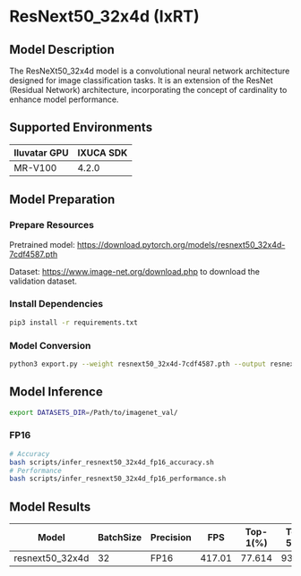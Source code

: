# ResNext50_32x4d (IxRT)

## Model Description

The ResNeXt50_32x4d model is a convolutional neural network architecture designed for image classification tasks. It is an extension of the ResNet (Residual Network) architecture, incorporating the concept of cardinality to enhance model performance.

## Supported Environments

| Iluvatar GPU | IXUCA SDK |
|--------------|-----------|
| MR-V100      | 4.2.0     |

## Model Preparation

### Prepare Resources

Pretrained model: <https://download.pytorch.org/models/resnext50_32x4d-7cdf4587.pth>

Dataset: <https://www.image-net.org/download.php> to download the validation dataset.

### Install Dependencies

```bash
pip3 install -r requirements.txt
```

### Model Conversion

```bash
python3 export.py --weight resnext50_32x4d-7cdf4587.pth --output resnext50_32x4d.onnx
```

## Model Inference

```bash
export DATASETS_DIR=/Path/to/imagenet_val/
```

### FP16

```bash
# Accuracy
bash scripts/infer_resnext50_32x4d_fp16_accuracy.sh
# Performance
bash scripts/infer_resnext50_32x4d_fp16_performance.sh
```

## Model Results

| Model           | BatchSize | Precision | FPS    | Top-1(%) | Top-5(%) |
| --------------- | --------- | --------- | ------ | -------- | -------- |
| resnext50_32x4d | 32        | FP16      | 417.01 | 77.614   | 93.686   |
